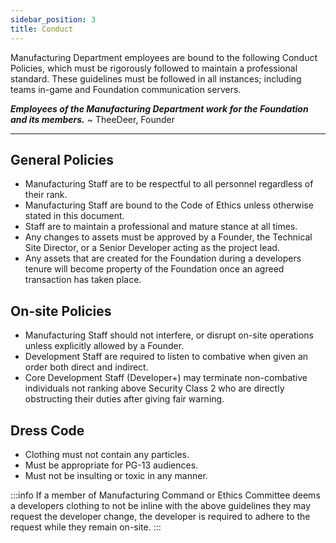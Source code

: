 ```yaml
---
sidebar_position: 3
title: Conduct
---
```


Manufacturing Department employees are bound to the following Conduct Policies, which must be rigorously followed to maintain a professional standard. These guidelines must be followed in all instances; including teams in-game and Foundation communication servers.

***Employees of the Manufacturing Department work for the Foundation and its members.*** ~ TheeDeer, Founder

---

## General Policies

- Manufacturing Staff are to be respectful to all personnel regardless of their rank.
- Manufacturing Staff are bound to the Code of Ethics unless otherwise stated in this document.
- Staff are to maintain a professional and mature stance at all times.
- Any changes to assets must be approved by a Founder, the Technical Site Director, or a Senior Developer acting as the project lead.
- Any assets that are created for the Foundation during a developers tenure will become property of the Foundation once an agreed transaction has taken place.

## On-site Policies
- Manufacturing Staff should not interfere, or disrupt on-site operations unless explicitly allowed by a Founder.
- Development Staff are required to listen to combative when given an order both direct and indirect.
- Core Development Staff (Developer+) may terminate non-combative individuals not ranking above Security Class 2 who are directly obstructing their duties after giving fair warning.

## Dress Code

- Clothing must not contain any particles.
- Must be appropriate for PG-13 audiences.
- Must not be insulting or toxic in any manner.

:::info
If a member of Manufacturing Command or Ethics Committee deems a developers clothing to not be inline with the above guidelines they may request the developer change, the developer is required to adhere to the request while they remain on-site.
:::